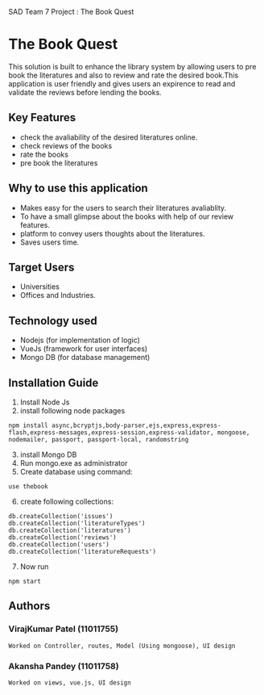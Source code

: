 SAD Team 7 Project : The Book Quest

# The Book Quest
This solution is built to enhance the library system by allowing users to pre book the literatures and also to review and rate the desired book.This application is user friendly and gives users an expirence to read and validate the reviews before lending the books.

## Key Features
- check the avaliability of the desired literatures online.
- check reviews of the books
- rate the books
- pre book the literatures

## Why to use this application
- Makes easy for the users to search their literatures avaliablity.
- To have a small glimpse about the books with help of our review features.
- platform to convey users thoughts about the literatures.
- Saves users time.

## Target Users
- Universities
- Offices and Industries.

## Technology used
- Nodejs (for implementation of logic)
- VueJs (framework for user interfaces)
- Mongo DB (for database management)

## Installation Guide
1. Install Node Js
2. install following node packages
```
npm install async,bcryptjs,body-parser,ejs,express,express-flash,express-messages,express-session,express-validator, mongoose,     
nodemailer, passport, passport-local, randomstring
```
3. install Mongo DB
4. Run mongo.exe as administrator
5. Create database using command:
```
use thebook
```
6. create following collections:
```
db.createCollection('issues')
db.createCollection('literatureTypes')
db.createCollection('literatures')
db.createCollection('reviews')
db.createCollection('users')
db.createCollection('literatureRequests')
```
7. Now run 
```
npm start
```

## Authors
### VirajKumar Patel (11011755)
    Worked on Controller, routes, Model (Using mongoose), UI design
### Akansha Pandey (11011758)
    Worked on views, vue.js, UI design




